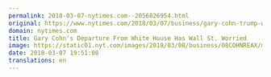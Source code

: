 ```yaml
---
permalink: 2018-03-07-nytimes.com--2056826954.html
original: https://www.nytimes.com/2018/03/07/business/gary-cohn-trump-wall-street.html?partner=rss&amp;emc=rss
domain: nytimes.com
title: Gary Cohn’s Departure From White House Has Wall St. Worried
image: https://static01.nyt.com/images/2018/03/08/business/08COHNREAX/merlin_132940601_5e885152-bf81-42c2-aab4-301b628675e2-mediumThreeByTwo440.jpg
date: 2018-03-07 19:51:08
translations: en
---
```


